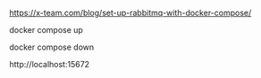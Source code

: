 https://x-team.com/blog/set-up-rabbitmq-with-docker-compose/

docker compose up

docker compose down

http://localhost:15672